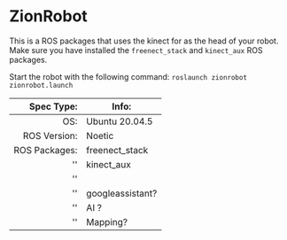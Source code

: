 # ZionRobot
This is a ROS packages that uses the kinect for as the head of your robot.
Make sure you have installed the `freenect_stack` and `kinect_aux` ROS packages.

Start the robot with the following command:
`roslaunch zionrobot zionrobot.launch`


| Spec Type:    | Info:          |
| -------------:| -------------- |
| OS:           | Ubuntu 20.04.5 |
| ROS Version:  | Noetic         |
| ROS Packages: | freenect_stack |
| ''            | kinect_aux     |
| ''            |                |
| ''            | googleassistant?|
| ''            | AI ?           |
| ''            | Mapping?       |
